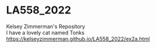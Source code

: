 # LA558_2022

Kelsey Zimmerman's Repository  
I have a lovely cat named Tonks
https://kelseyzimmerman.github.io/LA558_2022/ex2a.html
